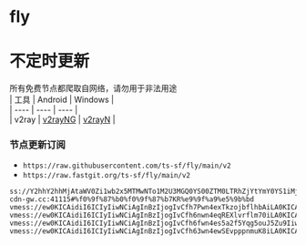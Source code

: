 # fly
# 不定时更新
所有免费节点都爬取自网络，请勿用于非法用途  
|  工具  | Android  | Windows  |  
|  ----  | ----   | ----  |  
| v2ray  | [v2rayNG](https://github.com/2dust/v2rayNG/releases) | [v2rayN](https://github.com/2dust/v2rayN/releases) |  
  
### 节点更新订阅  
- `https://raw.githubusercontent.com/ts-sf/fly/main/v2`  
- `https://raw.fastgit.org/ts-sf/fly/main/v2`  
``` 
ss://Y2hhY2hhMjAtaWV0Zi1wb2x5MTMwNTo1M2U3MGQ0YS00ZTM0LTRhZjYtYmY0YS1iMjY0OTNmMmMwYTg@kr03.network-cdn-gw.cc:41115#%f0%9f%87%b0%f0%9f%87%b7KR%e9%9f%a9%e5%9b%bd
vmess://ew0KICAidiI6ICIyIiwNCiAgInBzIjogIvCfh7Pwn4exTkzojbflhbAiLA0KICAiYWRkIjogIjE1NC44NS4xLjExIiwNCiAgInBvcnQiOiAiNDIwMjkiLA0KICAiaWQiOiAiNGVjMGFlNjItZGUwOS00MDI5LTkwNGEtMDMxM2Q0NjI4ZWNmIiwNCiAgImFpZCI6ICI2NCIsDQogICJzY3kiOiAiYXV0byIsDQogICJuZXQiOiAidGNwIiwNCiAgInR5cGUiOiAibm9uZSIsDQogICJob3N0IjogIiIsDQogICJwYXRoIjogIiIsDQogICJ0bHMiOiAiIiwNCiAgInNuaSI6ICIiDQp9
vmess://ew0KICAidiI6ICIyIiwNCiAgInBzIjogIvCfh6nwn4eqREXlvrflm70iLA0KICAiYWRkIjogImQubWFtYWRjdWN1LmNvbSIsDQogICJwb3J0IjogIjg4ODAiLA0KICAiaWQiOiAiYzE4MDhmNzktZjU0ZC00NDBjLWRiYjEtY2QyMWEyZjBlZjhmIiwNCiAgImFpZCI6ICIwIiwNCiAgInNjeSI6ICJhdXRvIiwNCiAgIm5ldCI6ICJ3cyIsDQogICJ0eXBlIjogIm5vbmUiLA0KICAiaG9zdCI6ICJpMi5tYW1hZGN1Y3UuY29tIiwNCiAgInBhdGgiOiAiLyIsDQogICJ0bHMiOiAiIiwNCiAgInNuaSI6ICIiDQp9
vmess://ew0KICAidiI6ICIyIiwNCiAgInBzIjogIvCfh6fwn4es5a2f5Yqg5ouJ5Zu9IiwNCiAgImFkZCI6ICIzOC41NC40Mi4yMjQiLA0KICAicG9ydCI6ICIxMDAwMCIsDQogICJpZCI6ICI1YjgyNjM2ZS1lYmJiLTExZWQtOGM5NC01MjU0MDFmNGE4ZDIiLA0KICAiYWlkIjogIjAiLA0KICAic2N5IjogImF1dG8iLA0KICAibmV0IjogIndzIiwNCiAgInR5cGUiOiAibm9uZSIsDQogICJob3N0IjogIiIsDQogICJwYXRoIjogIi92cG5qYW50aXQiLA0KICAidGxzIjogIiIsDQogICJzbmkiOiAiIg0KfQ==
vmess://ew0KICAidiI6ICIyIiwNCiAgInBzIjogIvCfh63wn4ewSEvpppnmuK8iLA0KICAiYWRkIjogIjE2LjE2My45NC4yMzYiLA0KICAicG9ydCI6ICI0NDMiLA0KICAiaWQiOiAiYjhiNWVjZDAtOGY0MC00MjNmLWJhNmMtMTRmNWIwODljZDk5IiwNCiAgImFpZCI6ICIwIiwNCiAgInNjeSI6ICJhdXRvIiwNCiAgIm5ldCI6ICJ3cyIsDQogICJ0eXBlIjogIm5vbmUiLA0KICAiaG9zdCI6ICJ3d3cubWljcm9zb2Z0LmNvbSIsDQogICJwYXRoIjogIi96aC1jbiIsDQogICJ0bHMiOiAidGxzIiwNCiAgInNuaSI6ICJoazEuc2FuZmVuMDA0Lm1lIg0KfQ==
```